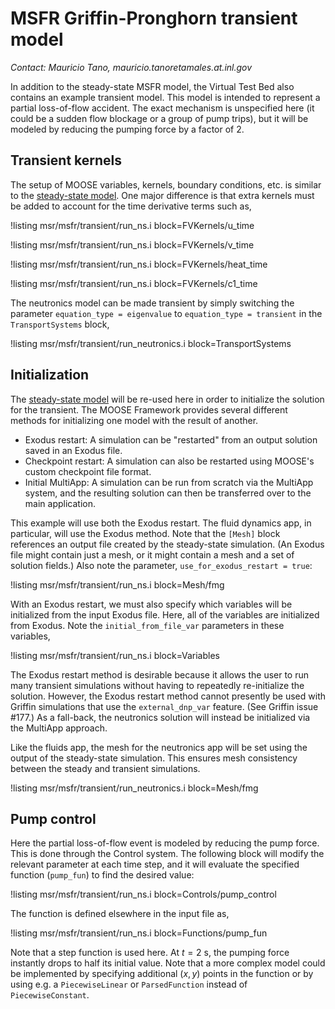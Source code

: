 # MSFR Griffin-Pronghorn transient model

*Contact: Mauricio Tano, mauricio.tanoretamales.at.inl.gov*

In addition to the steady-state MSFR model, the Virtual Test Bed also contains
an example transient model. This model is intended to represent a partial
loss-of-flow accident. The exact mechanism is unspecified here (it could be a
sudden flow blockage or a group of pump trips), but it will be modeled by reducing the pumping force by a factor of 2.

## Transient kernels

The setup of MOOSE variables, kernels, boundary conditions, etc. is similar to
the [steady-state model](msfr/griffin_pgh_model.md). One major difference is
that extra kernels must be added to account for the time derivative terms such
as,

!listing msr/msfr/transient/run_ns.i block=FVKernels/u_time

!listing msr/msfr/transient/run_ns.i block=FVKernels/v_time

!listing msr/msfr/transient/run_ns.i block=FVKernels/heat_time

!listing msr/msfr/transient/run_ns.i block=FVKernels/c1_time

The neutronics model can be made transient by simply switching the parameter
`equation_type = eigenvalue` to `equation_type = transient` in the
`TransportSystems` block,

!listing msr/msfr/transient/run_neutronics.i block=TransportSystems

## Initialization

The [steady-state model](msfr/griffin_pgh_model.md) will be re-used here in
order to initialize the solution for the transient. The MOOSE Framework provides
several different methods for initializing one model with the result of another.

- Exodus restart: A simulation can be "restarted" from an output solution saved
  in an Exodus file.
- Checkpoint restart: A simulation can also be restarted using MOOSE's custom
  checkpoint file format.
- Initial MultiApp: A simulation can be run from scratch via the MultiApp
  system, and the resulting solution can then be transferred over to the main
  application.

This example will use both the Exodus restart.
The fluid dynamics app, in particular, will use the Exodus method. Note that the
`[Mesh]` block references an output file created by the steady-state simulation.
(An Exodus file might contain just a mesh, or it might contain a mesh and a set
of solution fields.) Also note the parameter, `use_for_exodus_restart = true`:

!listing msr/msfr/transient/run_ns.i block=Mesh/fmg

With an Exodus restart, we must also specify which variables will be initialized
from the input Exodus file. Here, all of the variables are initialized from
Exodus. Note the `initial_from_file_var` parameters in these variables,

!listing msr/msfr/transient/run_ns.i block=Variables

The Exodus restart method is desirable because it allows the user to run many
transient simulations without having to repeatedly re-initialize the solution.
However, the Exodus restart method cannot presently be used with Griffin
simulations that use the `external_dnp_var` feature. (See Griffin issue #177.)
As a fall-back, the neutronics solution will instead be initialized via the
MultiApp approach.

Like the fluids app, the mesh for the neutronics app will be set using the
output of the steady-state simulation. This ensures mesh consistency between the
steady and transient simulations.

!listing msr/msfr/transient/run_neutronics.i block=Mesh/fmg

<!---
NO LONGER DONE THAT WAY
Here the steady-state simulation is included as a MultiApp. Note the
`execute_on = initial` parameter:
//
!listing msr/msfr/transient/run_neutronics.i block=MultiApps/init
//
Transfers must also be specified so that the steady-state solution is copied
over to the transient app. Here are a subset of those transfers:
//
!listing msr/msfr/transient/run_neutronics.i block=Transfers/init_solution
//
!listing msr/msfr/transient/run_neutronics.i block=Transfers/init_power_scaling
//
!listing msr/msfr/transient/run_neutronics.i block=Transfers/init_c1
-->

## Pump control

Here the partial loss-of-flow event is modeled by reducing the pump force. This
is done through the Control system. The following block will modify the relevant
parameter at each time step, and it will evaluate the specified function
(`pump_fun`) to find the desired value:

!listing msr/msfr/transient/run_ns.i block=Controls/pump_control

The function is defined elsewhere in the input file as,

!listing msr/msfr/transient/run_ns.i block=Functions/pump_fun

Note that a step function is used here. At $t = 2~\text{s}$, the pumping force
instantly drops to half its initial value. Note that a more complex model could
be implemented by specifying additional $(x, y)$ points in the function or by
using e.g. a `PiecewiseLinear` or `ParsedFunction` instead of
`PiecewiseConstant`.
